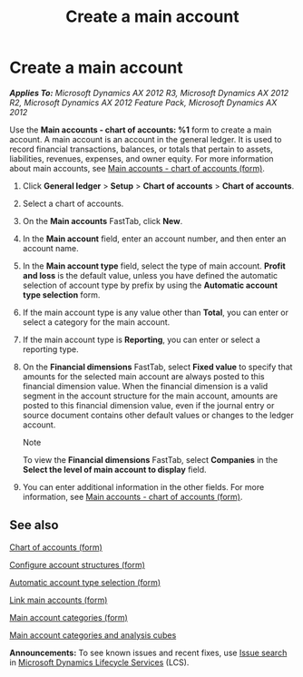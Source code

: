 ﻿---
title: Create a main account
TOCTitle: Create a main account
ms:assetid: cd0241ce-7191-4fe0-845a-3f92c4c8ba93
ms:mtpsurl: https://technet.microsoft.com/en-us/library/Aa572680(v=AX.60)
ms:contentKeyID: 36059459
ms.date: 04/18/2014
mtps_version: v=AX.60
f1_keywords:
- create a main account
---

# Create a main account 


_**Applies To:** Microsoft Dynamics AX 2012 R3, Microsoft Dynamics AX 2012 R2, Microsoft Dynamics AX 2012 Feature Pack, Microsoft Dynamics AX 2012_

Use the **Main accounts - chart of accounts: %1** form to create a main account. A main account is an account in the general ledger. It is used to record financial transactions, balances, or totals that pertain to assets, liabilities, revenues, expenses, and owner equity. For more information about main accounts, see [Main accounts - chart of accounts (form)](https://technet.microsoft.com/en-us/library/hh209695\(v=ax.60\)).

1.  Click **General ledger** \> **Setup** \> **Chart of accounts** \> **Chart of accounts**.

2.  Select a chart of accounts.

3.  On the **Main accounts** FastTab, click **New**.

4.  In the **Main account** field, enter an account number, and then enter an account name.

5.  In the **Main account type** field, select the type of main account. **Profit and loss** is the default value, unless you have defined the automatic selection of account type by prefix by using the **Automatic account type selection** form.

6.  If the main account type is any value other than **Total**, you can enter or select a category for the main account.

7.  If the main account type is **Reporting**, you can enter or select a reporting type.

8.  On the **Financial dimensions** FastTab, select **Fixed value** to specify that amounts for the selected main account are always posted to this financial dimension value. When the financial dimension is a valid segment in the account structure for the main account, amounts are posted to this financial dimension value, even if the journal entry or source document contains other default values or changes to the ledger account.
    

    > [!NOTE]
    > <P>To view the <STRONG>Financial dimensions</STRONG> FastTab, select <STRONG>Companies</STRONG> in the <STRONG>Select the level of main account to display</STRONG> field.</P>



9.  You can enter additional information in the other fields. For more information, see [Main accounts - chart of accounts (form)](https://technet.microsoft.com/en-us/library/hh209695\(v=ax.60\)).

## See also

[Chart of accounts (form)](https://technet.microsoft.com/en-us/library/aa618234\(v=ax.60\))

[Configure account structures (form)](https://technet.microsoft.com/en-us/library/hh227362\(v=ax.60\))

[Automatic account type selection (form)](https://technet.microsoft.com/en-us/library/aa573049\(v=ax.60\))

[Link main accounts (form)](https://technet.microsoft.com/en-us/library/hh209475\(v=ax.60\))

[Main account categories (form)](https://technet.microsoft.com/en-us/library/hh227632\(v=ax.60\))

[Main account categories and analysis cubes](main-account-categories-and-analysis-cubes.md)

  
**Announcements:** To see known issues and recent fixes, use [Issue search](http://go.microsoft.com/fwlink/?linkid=389258) in [Microsoft Dynamics Lifecycle Services](http://go.microsoft.com/fwlink/?linkid=306505) (LCS).

